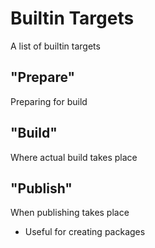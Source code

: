 # Builtin Targets

A list of builtin targets

## "Prepare"

Preparing for build

## "Build"

Where actual build takes place

## "Publish"

When publishing takes place

- Useful for creating packages
